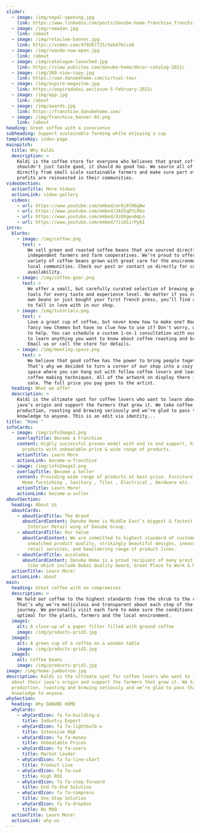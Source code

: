 ```yaml
---
slider:
  - image: /img/nepal-opening.jpg
    link: https://www.linkedin.com/posts/danube-home-franchise_franchise-partnership-homedecor-activity-6792066089506369536-Ekxa
  - image: /img/ramadan.jpg
    link: /about
  - image: /img/retailme-banner.jpg
    link: https://vimeo.com/479267725/5ebd76cca0
  - image: /img/rwanda-now-open.jpg
    link: /about
  - image: /img/catalogue-launched.jpg
    link: https://view.publitas.com/danube-home/decor-catalog-2021/
  - image: /img/360-view-copy.jpg
    link: https://uae.danubehome.com/virtual-tour
  - image: /img/aspire-magazine.jpg
    link: https://aspiredubai.ae/issue-5-february-2021/
  - image: /img/app.jpg
    link: /about
  - image: /img/awards.jpg
    link: https://franchise.danubehome.com/
  - image: /img/franchise_banner-03.png
    link: /about
heading: Great coffee with a conscience
subheading: Support sustainable farming while enjoying a cup
templateKey: index-page
mainpitch:
  title: Why Kaldi
  description: >
    Kaldi is the coffee store for everyone who believes that great coffee
    shouldn't just taste good, it should do good too. We source all of our beans
    directly from small scale sustainable farmers and make sure part of the
    profits are reinvested in their communities.
videoSection:
  actionTitle: More Videos
  actionLink: video-gallery
  videos:
    - url: https://www.youtube.com/embed/ar0j8lR6gNw
    - url: https://www.youtube.com/embed/2A3SqEtLRbo
    - url: https://www.youtube.com/embed/XzQXgwu6qLo
    - url: https://www.youtube.com/embed/7izU1irPy6I
intro:
  blurbs:
    - image: /img/coffee.png
      text: >
        We sell green and roasted coffee beans that are sourced directly from
        independent farmers and farm cooperatives. We’re proud to offer a
        variety of coffee beans grown with great care for the environment and
        local communities. Check our post or contact us directly for current
        availability.
    - image: /img/coffee-gear.png
      text: >
        We offer a small, but carefully curated selection of brewing gear and
        tools for every taste and experience level. No matter if you roast your
        own beans or just bought your first french press, you’ll find a gadget
        to fall in love with in our shop.
    - image: /img/tutorials.png
      text: >
        Love a great cup of coffee, but never knew how to make one? Bought a
        fancy new Chemex but have no clue how to use it? Don't worry, we’re here
        to help. You can schedule a custom 1-on-1 consultation with our baristas
        to learn anything you want to know about coffee roasting and brewing.
        Email us or call the store for details.
    - image: /img/meeting-space.png
      text: >
        We believe that good coffee has the power to bring people together.
        That’s why we decided to turn a corner of our shop into a cozy meeting
        space where you can hang out with fellow coffee lovers and learn about
        coffee making techniques. All of the artwork on display there is for
        sale. The full price you pay goes to the artist.
  heading: What we offer
  description: >
    Kaldi is the ultimate spot for coffee lovers who want to learn about their
    java’s origin and support the farmers that grew it. We take coffee
    production, roasting and brewing seriously and we’re glad to pass that
    knowledge to anyone. This is an edit via identity...
title: "Home "
infoCards:
  - image: /img/infoImage1.png
    overlayTitle: Become a Franchise
    content: Highly successful proven model with end to end support, high quality
      products with unbeatable price & wide range of products.
    actionTitle: Learn More
    actionLink: become-a-franchise
  - image: /img/infoImage2.png
    overlayTitle: Become a Seller
    content: Providing wide range of products at best price. Furniture , Home Decor,
      Home furnishing , Sanitary , Tiles , Electrical , Hardware etc.
    actionTitle: Learn More!
    actionLink: become-a-seller
aboutSection:
  heading: About Us
  aboutCards:
    - aboutCardTitle: The Brand
      aboutCardContent: Danube Home is Middle East’s biggest & fastest growing Home
        Interior Retail wing of Danube Group.
    - aboutCardTitle: Our Value
      aboutCardContent: We are committed to highest standard of customer service,
        unmatched product quality, strikingly beautiful designs, innovative
        retail services, and bewildering range of product lines.
    - aboutCardTitle: accolades
      aboutCardContent: Danube Home is a proud recipient of many prestigious awards
        like which include Dubai Quality Award, Great Place To Work & Many more.
  actionTitle: Learn More!
  actionLink: about
main:
  heading: Great coffee with no compromises
  description: >
    We hold our coffee to the highest standards from the shrub to the cup.
    That’s why we’re meticulous and transparent about each step of the coffee’s
    journey. We personally visit each farm to make sure the conditions are
    optimal for the plants, farmers and the local environment.
  image1:
    alt: A close-up of a paper filter filled with ground coffee
    image: /img/products-grid3.jpg
  image2:
    alt: A green cup of a coffee on a wooden table
    image: /img/products-grid2.jpg
  image3:
    alt: Coffee beans
    image: /img/products-grid1.jpg
image: /img/home-jumbotron.jpg
description: Kaldi is the ultimate spot for coffee lovers who want to learn
  about their java’s origin and support the farmers that grew it. We take coffee
  production, roasting and brewing seriously and we’re glad to pass that
  knowledge to anyone.
whySection:
  heading: Why DANUBE HOME
  whyCards:
    - whyCardIcon: fa fa-building-o
      title: Industry Expert
    - whyCardIcon: fa fa-lightbulb-o
      title: Intensive R&D
    - whyCardIcon: fa fa-money
      title: Unbeatable Prices
    - whyCardIcon: fa fa-users
      title: Market Leader
    - whyCardIcon: fa fa-line-chart
      title: Product Line
    - whyCardIcon: fa fa-usd
      title: High ROI
    - whyCardIcon: fa fa-step-forward
      title: End-To-End Solution
    - whyCardIcon: fa fa-compress
      title: One-Stop Solution
    - whyCardIcon: fa fa-dropbox
      title: No MOQ
  actionTitle: Learn More!
  actionLink: why-us
---
```

